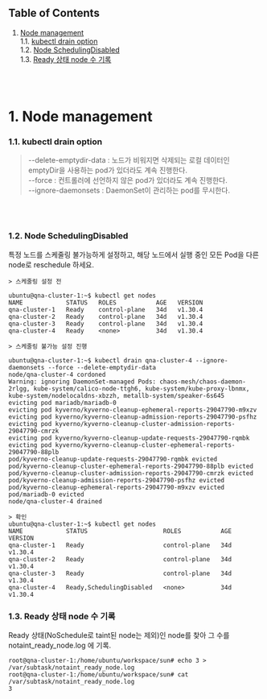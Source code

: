 ## Table of Contents

1. [Node management](#1)<br>
  1.1. [kubectl drain option](#1.1)<br>
  1.2. [Node SchedulingDisabled](#1.2)<br>
  1.3. [Ready 상태 node 수 기록](#1.3)<br>
  


<br>
<br>


# <div id='1'> 1. Node management

### <div id='1.1'> 1.1. kubectl drain option

> --delete-emptydir-data : 노드가 비워지면 삭제되는 로컬 데이터인 emptyDir을 사용하는 pod가 있더라도 계속 진행한다. <br>
> --force : 컨트롤러에 선언하지 않은 pod가 있더라도 계속 진행한다. <br>
> --ignore-daemonsets : DaemonSet이 관리하는 pod를 무시한다.

<br>
<br>

### <div id='1.2'> 1.2. Node SchedulingDisabled


특정 노드를 스케줄링 불가능하게 설정하고, 해당 노드에서 실행 중인 모든 Pod을 다른 node로 reschedule 하세요.
<br>

```
> 스케줄링 설정 전

ubuntu@qna-cluster-1:~$ kubectl get nodes
NAME            STATUS   ROLES           AGE   VERSION
qna-cluster-1   Ready    control-plane   34d   v1.30.4
qna-cluster-2   Ready    control-plane   34d   v1.30.4
qna-cluster-3   Ready    control-plane   34d   v1.30.4
qna-cluster-4   Ready    <none>          34d   v1.30.4
```

```
> 스케줄링 불가능 설정 진행

ubuntu@qna-cluster-1:~$ kubectl drain qna-cluster-4 --ignore-daemonsets --force --delete-emptydir-data
node/qna-cluster-4 cordoned
Warning: ignoring DaemonSet-managed Pods: chaos-mesh/chaos-daemon-2rlgg, kube-system/calico-node-ttgh6, kube-system/kube-proxy-lbnmx, kube-system/nodelocaldns-xbzzh, metallb-system/speaker-6s645
evicting pod mariadb/mariadb-0
evicting pod kyverno/kyverno-cleanup-ephemeral-reports-29047790-m9xzv
evicting pod kyverno/kyverno-cleanup-admission-reports-29047790-psfhz
evicting pod kyverno/kyverno-cleanup-cluster-admission-reports-29047790-cmrzk
evicting pod kyverno/kyverno-cleanup-update-requests-29047790-rqmbk
evicting pod kyverno/kyverno-cleanup-cluster-ephemeral-reports-29047790-88plb
pod/kyverno-cleanup-update-requests-29047790-rqmbk evicted
pod/kyverno-cleanup-cluster-ephemeral-reports-29047790-88plb evicted
pod/kyverno-cleanup-cluster-admission-reports-29047790-cmrzk evicted
pod/kyverno-cleanup-admission-reports-29047790-psfhz evicted
pod/kyverno-cleanup-ephemeral-reports-29047790-m9xzv evicted
pod/mariadb-0 evicted
node/qna-cluster-4 drained
```

```
> 확인
ubuntu@qna-cluster-1:~$ kubectl get nodes
NAME            STATUS                     ROLES           AGE   VERSION
qna-cluster-1   Ready                      control-plane   34d   v1.30.4
qna-cluster-2   Ready                      control-plane   34d   v1.30.4
qna-cluster-3   Ready                      control-plane   34d   v1.30.4
qna-cluster-4   Ready,SchedulingDisabled   <none>          34d   v1.30.4

```

### <div id='1.3'> 1.3. Ready 상태 node 수 기록

Ready 상태(NoSchedule로 taint된 node는 제외)인 node를 찾아 그 수를 notaint_ready_node.log 에 기록.

```
root@qna-cluster-1:/home/ubuntu/workspace/sun# echo 3 > /var/subtask/notaint_ready_node.log
root@qna-cluster-1:/home/ubuntu/workspace/sun# cat /var/subtask/notaint_ready_node.log
3
```


